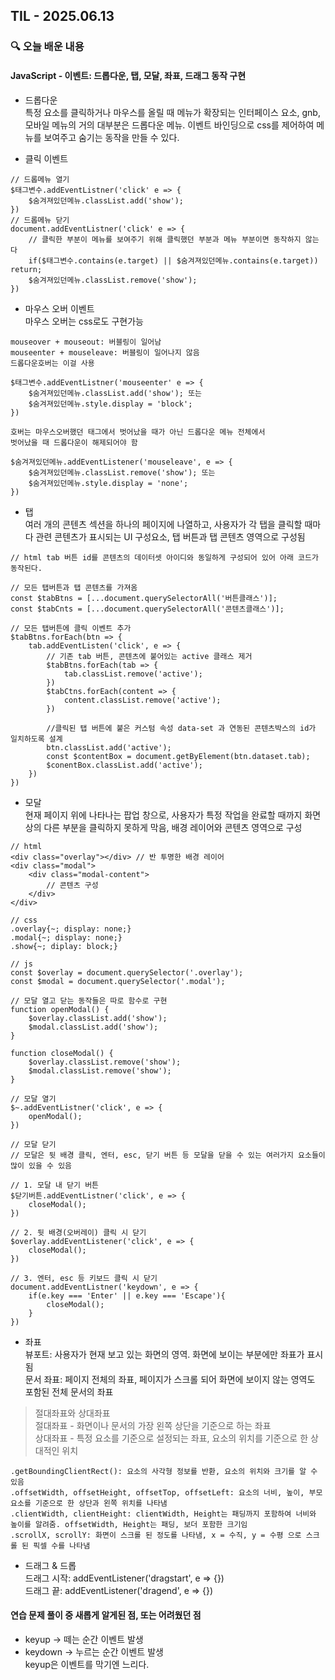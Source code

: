 ## TIL - 2025.06.13

### 🔍 오늘 배운 내용

#### JavaScript - 이벤트: 드롭다운, 탭, 모달, 좌표, 드래그 동작 구현

- 드롭다운<br>
특정 요소를 클릭하거나 마우스를 올릴 때 메뉴가 확장되는 인터페이스 요소, gnb, 모바일 메뉴의 거의 대부분은 드롭다운 메뉴. 이벤트 바인딩으로 css를 제어하여 메뉴를 보여주고 숨기는 동작을 만들 수 있다.

- 클릭 이벤트
```
// 드롭메뉴 열기
$태그변수.addEventListner('click' e => {
    $숨겨져있던메뉴.classList.add('show');
})
// 드롭메뉴 닫기
document.addEventListner('click' e => {
    // 클릭한 부분이 메뉴를 보여주기 위해 클릭했던 부분과 메뉴 부분이면 동작하지 않는다
    if($태그변수.contains(e.target) || $숨겨져있던메뉴.contains(e.target)) return;
    $숨겨져있던메뉴.classList.remove('show');
})
```

- 마우스 오버 이벤트<br>
마우스 오버는 css로도 구현가능
```
mouseover + mouseout: 버블링이 일어남
mouseenter + mouseleave: 버블링이 일어나지 않음
드롭다운호버는 이걸 사용

$태그변수.addEventListner('mouseenter' e => {
    $숨겨져있던메뉴.classList.add('show'); 또는
    $숨겨져있던메뉴.style.display = 'block';
})

호버는 마우스오버했던 태그에서 벗어났을 때가 아닌 드롭다운 메뉴 전체에서
벗어났을 때 드롭다운이 해제되어야 함

$숨겨져있던메뉴.addEventListener('mouseleave', e => {
    $숨겨져있던메뉴.classList.remove('show'); 또는
    $숨겨져있던메뉴.style.display = 'none';
})

```

- 탭<br>
여러 개의 콘텐츠 섹션을 하나의 페이지에 나열하고, 사용자가 각 탭을 클릭할 때마다 관련 콘텐츠가 표시되는 UI 구성요소, 탭 버튼과 탭 콘텐츠 영역으로 구성됨
```
// html tab 버튼 id를 콘텐츠의 데이터셋 아이디와 동일하게 구성되어 있어 아래 코드가 동작된다.

// 모든 탭버튼과 탭 콘텐츠를 가져옴
const $tabBtns = [...document.querySelectorAll('버튼클래스')];
const $tabCnts = [...document.querySelectorAll('콘텐츠클래스')];

// 모든 탭버튼에 클릭 이벤트 추가
$tabBtns.forEach(btn => {
    tab.addEventListen('click', e => {
        // 기존 tab 버튼, 콘텐츠에 붙어있는 active 클래스 제거
        $tabBtns.forEach(tab => {
            tab.classList.remove('active');
        })
        $tabCtns.forEach(content => {
            content.classList.remove('active');
        })
    
        //클릭된 탭 버튼에 붙은 커스텀 속성 data-set 과 연동된 콘텐츠박스의 id가 일치하도록 설계
        btn.classList.add('active');
        const $contentBox = document.getByElement(btn.dataset.tab);
        $conentBox.classList.add('active');
    })
})
```

- 모달<br>
현재 페이지 위에 나타나는 팝업 창으로, 사용자가 특정 작업을 완료할 때까지 화면 상의 다른 부분을 클릭하지 못하게 막음, 배경 레이어와 콘텐츠 영역으로 구성
```
// html
<div class="overlay"></div> // 반 투명한 배경 레이어
<div class="modal">
    <div class="modal-content">
        // 콘텐츠 구성
    </div>
</div>

// css
.overlay{~; display: none;}
.modal{~; display: none;}
.show{~; diplay: block;}

// js
const $overlay = document.querySelector('.overlay');
const $modal = document.querySelector('.modal');

// 모달 열고 닫는 동작들은 따로 함수로 구현
function openModal() {
    $overlay.classList.add('show');
    $modal.classList.add('show');
}

function closeModal() {
    $overlay.classList.remove('show');
    $modal.classList.remove('show');
}

// 모달 열기
$~.addEventListner('click', e => {
    openModal();
})

// 모달 닫기
// 모달은 뒷 배경 클릭, 엔터, esc, 닫기 버튼 등 모달을 닫을 수 있는 여러가지 요소들이 많이 있을 수 있음

// 1. 모달 내 닫기 버튼
$닫기버튼.addEventListner('click', e => {
    closeModal();
})

// 2. 뒷 배경(오버레이) 클릭 시 닫기
$overlay.addEventListener('click', e => {
    closeModal();
})

// 3. 엔터, esc 등 키보드 클릭 시 닫기
document.addEventListner('keydown', e => {
    if(e.key === 'Enter' || e.key === 'Escape'){
        closeModal();
    }
})
```
- 좌표<br>
뷰포트: 사용자가 현재 보고 있는 화면의 영역. 화면에 보이는 부분에만 좌표가 표시됨<br>
문서 좌표: 페이지 전체의 좌표, 페이지가 스크롤 되어 화면에 보이지 않는 영역도 포함된 전체 문서의 좌표<br>
> 절대좌표와 상대좌표<br>
> 절대좌표 - 화면이나 문서의 가장 왼쪽 상단을 기준으로 하는 좌표<br>
> 상대좌표 - 특정 요소를 기준으로 설정되는 좌표, 요소의 위치를 기준으로 한 상대적인 위치
```
.getBoundingClientRect(): 요소의 사각형 정보를 반환, 요소의 위치와 크기를 알 수 있음
.offsetWidth, offsetHeight, offsetTop, offsetLeft: 요소의 너비, 높이, 부모 요소를 기준으로 한 상단과 왼쪽 위치를 나타냄
.clientWidth, clientHeight: clientWidth, Height는 패딩까지 포함하여 너비와 높이를 알려줌. offsetWidth, Height는 패딩, 보더 포함한 크기임
.scrollX, scrollY: 화면이 스크롤 된 정도를 나타냄, x = 수직, y = 수평 으로 스크롤 된 픽셀 수를 나타냄
```
- 드래그 & 드롭<br>
드래그 시작: addEventListener('dragstart', e => {}) <br>
드래그 끝: addEventListener('dragend', e => {})  

#### 연습 문제 풀이 중 새롭게 알게된 점, 또는 어려웠던 점
- keyup -> 떼는 순간 이벤트 발생 <br>
- keydown -> 누르는 순간 이벤트 발생 <br>
keyup은 이벤트를 막기엔 느리다.





